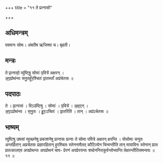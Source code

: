 +++
title = "११ ते प्रत्नासो"

+++
## अधिमन्त्रम्
पवमानः सोमः। अंबरीष ऋजिश्वा च। बृहती।

## मन्त्रः
ते प्र॒त्नासो॒ व्यु॑ष्टिषु॒ सोमाः॑ प॒वित्रे॑ अक्षरन् ।  
अ॒प॒प्रोथ॑न्तः सनु॒तर्हु॑र॒श्चितः॑ प्रा॒तस्ताँ अप्र॑चेतसः ॥

## पदपाठः
ते । प्र॒त्नासः॑ । विऽउ॑ष्टिषु । सोमाः॑ । प॒वित्रे॑ । अ॒क्ष॒र॒न् ।  
अ॒प॒ऽप्रोथ॑न्तः । स॒नु॒तः । हु॒रः॒ऽचितः॑ । प्रा॒तरिति॑ । तान् । अप्र॑ऽचेतसः ॥

## भाष्यम्
व्युष्टिषु उषसां व्युच्छनेषु प्रकाशनेषु प्रत्नासः प्रत्नाः ते सोमाः पवित्रे अक्षरन् क्षरन्ति । योसोमाः सनुतः अन्तर्हितान् अप्रचेतसः प्रज्ञारहितान् हुरश्चितः स्तेननामैतत् कौटिल्येन चिन्वन्तीति तान् मायाविनः स्तेनान् प्रातः प्रातःकालएव अपप्रोथन्तः अपप्रोथनं चाप- प्रेरणं अपप्रेरयन्तः शब्देननिराकुर्वन्तोभवन्ति तेक्षरन्तीतिसमन्वयः ॥ ११ ॥